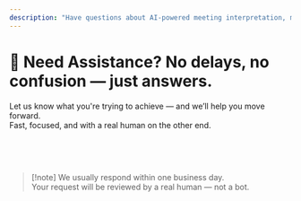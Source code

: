 ```yaml
---
description: "Have questions about AI-powered meeting interpretation, multilingual communication, or enterprise onboarding? We’re here to help — fast, human, and with no confusion."
---
```


# 💬 Need Assistance? No delays, no confusion — just answers.

Let us know what you're trying to achieve — and we’ll help you move forward.  
Fast, focused, and with a real human on the other end.

<br>

<ContactForm   
  formStyle="margin: 1rem auto;"  
  categoryLabel="What brings you to InterMind today? *"  
  categoryPlaceholderText="Choose your main reason…"  
  messageLabel="Tell us more *"  
  messagePlaceholderText="Anything you'd like to share — goals, context, or technical details."  
  buttonText="Get expert help now"  
  :services="[
    'I need help getting started',
    'I want to schedule a demo',
    'I have a technical issue or bug',
    'I need help with meeting integration',
    'I have questions about translation quality',
    'I need assistance with team onboarding',
    'I have billing or subscription questions',
    'I want to explore enterprise features',
    'General question or feedback'
  ]" />

<br>

> [!note] We usually respond within one business day.  
> Your request will be reviewed by a real human — not a bot.

